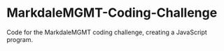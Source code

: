 # MarkdaleMGMT-Coding-Challenge
Code for the MarkdaleMGMT coding challenge, creating a JavaScript program.

